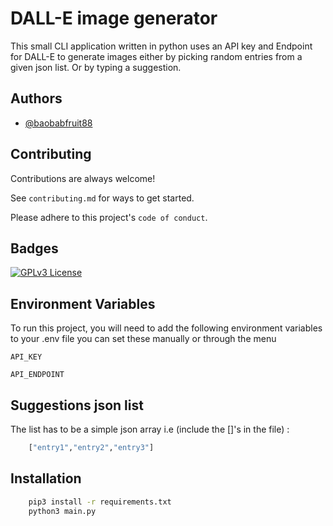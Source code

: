 
# DALL-E image generator

This small CLI application written in python uses an API key and Endpoint for DALL-E to generate images either by picking random entries from a given json list. Or by typing a suggestion. 



## Authors

- [@baobabfruit88](https://github.com/baobabfruit88/)


## Contributing

Contributions are always welcome!

See `contributing.md` for ways to get started.

Please adhere to this project's `code of conduct`.


## Badges

[![GPLv3 License](https://img.shields.io/badge/License-GPL%20v3-yellow.svg)](https://opensource.org/licenses/)



## Environment Variables

To run this project, you will need to add the following environment variables to your .env file you can set these manually or through the menu

`API_KEY`

`API_ENDPOINT`

## Suggestions json list 

The list has to be a simple json array i.e (include the []'s in the file) : 

```bash
    ["entry1","entry2","entry3"]
```

## Installation

```bash
    pip3 install -r requirements.txt
    python3 main.py
```
    